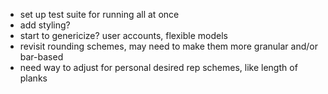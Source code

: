 * set up test suite for running all at once
* add styling?
* start to genericize? user accounts, flexible models
* revisit rounding schemes, may need to make them more granular and/or bar-based
* need way to adjust for personal desired rep schemes, like length of planks

